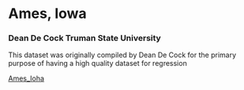# Ames, Iowa
### Dean De Cock Truman State University
This dataset was originally compiled by Dean De Cock for the primary purpose of having a high quality dataset for regression

[Ames_Ioha](https://masters-sms.agron.iastate.edu/Content/Images/iowa_map.gif)
